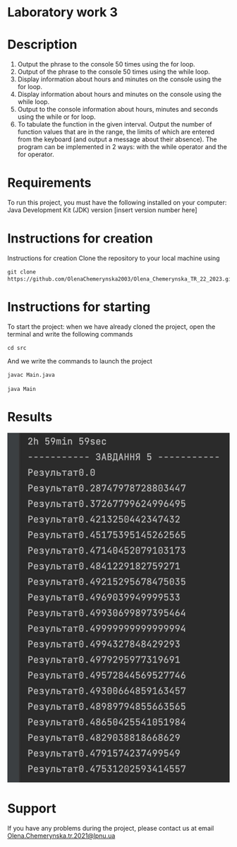 # Laboratory work 3

# Description

1. Output the phrase to the console 50 times using the for loop.
2. Output of the phrase to the console 50 times using the while loop.
3. Display information about hours and minutes on the console using the for loop.
4. Display information about hours and minutes on the console using the while loop.
5. Output to the console information about hours, minutes and seconds using the while or for loop.
6. To tabulate the function in the given interval. Output the number of function values that are in the range, the limits of which are entered from the keyboard (and output a message about their absence). The program can be implemented in 2 ways: with the while operator and the for operator.

# Requirements
To run this project, you must have the following installed on your computer:
Java Development Kit (JDK) version [insert version number here]

# Instructions for creation
Instructions for creation
Clone the repository to your local machine using
```
git clone https://github.com/OlenaChemerynska2003/Olena_Chemerynska_TR_22_2023.git
```

# Instructions for starting
To start the project: when we have already cloned the project, open the terminal and write the following commands
```
cd src
```
And we write the commands to launch the project
```
javac Main.java

java Main
```
# Results

![image](img.png)

# Support
If you have any problems during the project, please contact us at email Olena.Chemerynska.tr.2021@lpnu.ua

